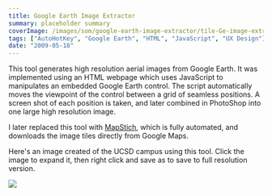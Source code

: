```yaml
---
title: Google Earth Image Extractor
summary: placeholder summary
coverImage: /images/som/google-earth-image-extractor/tile-Ge-image-extractor.png
tags: ["AutoHotKey", "Google Earth", "HTML", "JavaScript", "UX Design"]
date: "2009-05-18"
---
```


This tool generates high resolution aerial images from Google Earth. It was implemented using an HTML webpage which uses JavaScript to manipulates an embedded Google Earth control. The script automatically moves the viewpoint of the control between a grid of seamless positions. A screen shot of each position is taken, and later combined in PhotoShop into one large high resolution image.

I later replaced this tool with [MapStich](/projects/som/mapstitch/), which is fully automated, and downloads the image tiles directly from Google Maps.

Here's an image created of the UCSD campus using this tool. Click the image to expand it, then right click and save as to save to full resolution version.

[![](/images/som/google-earth-image-extractor/UCSD-Google-Earth.jpg)](/images/som/google-earth-image-extractor/UCSD-Google-Earth.jpg)
